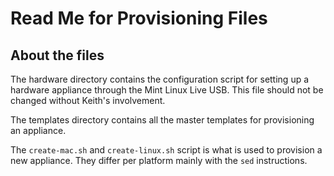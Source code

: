 # Read Me for Provisioning Files

## About the files

The hardware directory contains the configuration script for setting up a hardware appliance through the Mint Linux Live USB. This file should not be changed without Keith's involvement.

The templates directory contains all the master templates for provisioning an appliance.

The `create-mac.sh` and `create-linux.sh` script is what is used to provision a new appliance. They differ per platform mainly with the `sed` instructions.